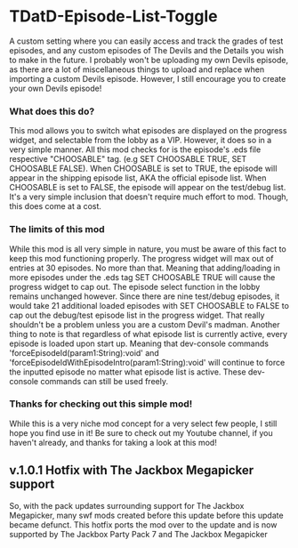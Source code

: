 # TDatD-Episode-List-Toggle
A custom setting where you can easily access and track the grades of test episodes, and any custom episodes of The Devils and the Details you wish to make in the future. I probably won't be uploading my own Devils episode, as there are a lot of miscellaneous things to upload and replace when importing a custom Devils episode. However, I still encourage you to create your own Devils episode!

### What does this do?
This mod allows you to switch what episodes are displayed on the progress widget, and selectable from the lobby as a VIP. However, it does so in a very simple manner.
All this mod checks for is the episode's .eds file respective "CHOOSABLE" tag. (e.g SET CHOOSABLE TRUE, SET CHOOSABLE FALSE). When CHOOSABLE is set to TRUE, the episode will appear in the shipping episode list, AKA the official episode list. When CHOOSABLE is set to FALSE, the episode will appear on the test/debug list. It's a very simple inclusion that doesn't require much effort to mod. Though, this does come at a cost.

### The limits of this mod
While this mod is all very simple in nature, you must be aware of this fact to keep this mod functioning properly.
The progress widget will max out of entries at 30 episodes. No more than that. Meaning that adding/loading in more episodes under the .eds tag SET CHOOSABLE TRUE will cause the progress widget to cap out. The episode select function in the lobby remains unchanged however.
Since there are nine test/debug episodes, it would take 21 additional loaded episodes with SET CHOOSABLE to FALSE to cap out the debug/test episode list in the progress widget. That really shouldn't be a problem unless you are a custom Devil's madman.
Another thing to note is that regardless of what episode list is currently active, every episode is loaded upon start up. Meaning that dev-console commands 'forceEpisodeId(param1:String):void' and 'forceEpisodeIdWithEpisodeIntro(param1:String):void' will continue to force the inputted episode no matter what episode list is active. These dev-console commands can still be used freely.

### Thanks for checking out this simple mod!
While this is a very niche mod concept for a very select few people, I still hope you find use in it! Be sure to check out my Youtube channel, if you haven't already, and thanks for taking a look at this mod!

## v.1.0.1 Hotfix with The Jackbox Megapicker support
So, with the pack updates surrounding support for The Jackbox Megapicker, many swf mods created before this update before this update became defunct. This hotfix ports the mod over to the update and is now supported by The Jackbox Party Pack 7 and The Jackbox Megapicker
